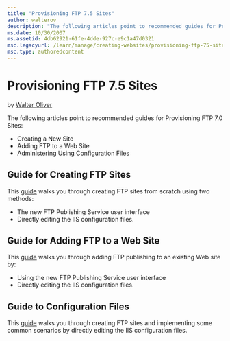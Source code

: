 ```yaml
---
title: "Provisioning FTP 7.5 Sites"
author: walterov
description: "The following articles point to recommended guides for Provisioning FTP 7.0 Sites: Creating a New Site Adding FTP to a Web Site Administering Using Configura..."
ms.date: 10/30/2007
ms.assetid: 4db62921-61fe-4dde-927c-e9c1a47d0321
msc.legacyurl: /learn/manage/creating-websites/provisioning-ftp-75-sites
msc.type: authoredcontent
---
```

Provisioning FTP 7.5 Sites
====================
by [Walter Oliver](https://github.com/walterov)

The following articles point to recommended guides for Provisioning FTP 7.0 Sites:

- Creating a New Site
- Adding FTP to a Web Site
- Administering Using Configuration Files

## Guide for Creating FTP Sites

This [guide](../../publish/using-the-ftp-service/creating-a-new-ftp-site-in-iis-7.md "Creating a New FTP Site") walks you through creating FTP sites from scratch using two methods:

- The new FTP Publishing Service user interface
- Directly editing the IIS configuration files.

## Guide for Adding FTP to a Web Site

This [guide](../../publish/using-the-ftp-service/adding-ftp-publishing-to-a-web-site-in-iis-7.md "Addinf FTP to a Web Site") walks you through adding FTP publishing to an existing Web site by:

- Using the new FTP Publishing Service user interface
- Directly editing the IIS configuration files.

## Guide to Configuration Files

This [guide](../../publish/using-the-ftp-service/index.md "Administering using Configuration Files") walks you through creating FTP sites and implementing some common scenarios by directly editing the IIS configuration files.